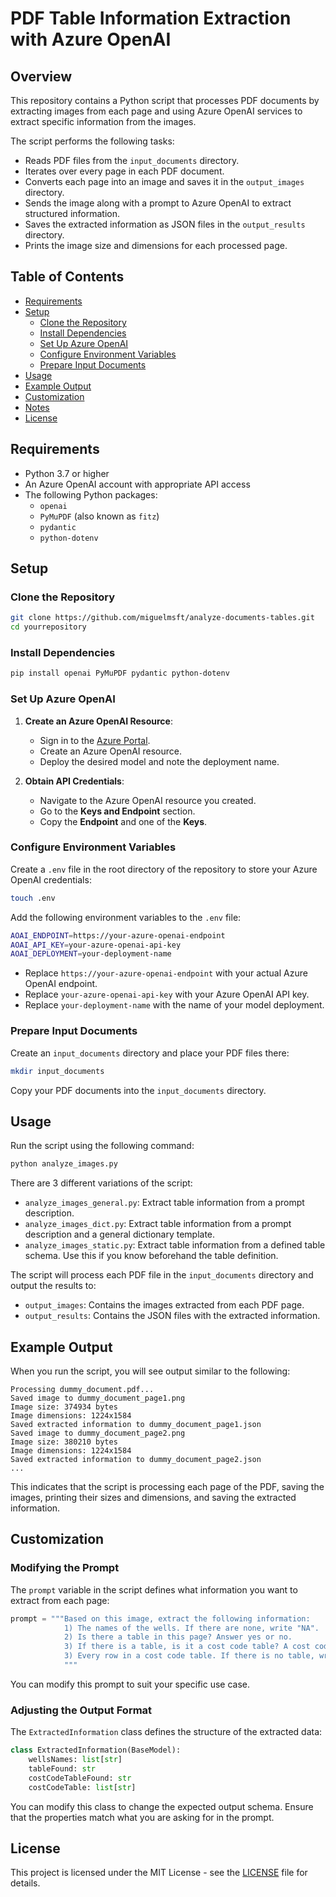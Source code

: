 # PDF Table Information Extraction with Azure OpenAI  
   
## Overview  
   
This repository contains a Python script that processes PDF documents by extracting images from each page and using Azure OpenAI services to extract specific information from the images.  
   
The script performs the following tasks:  
   
- Reads PDF files from the `input_documents` directory.  
- Iterates over every page in each PDF document.  
- Converts each page into an image and saves it in the `output_images` directory.  
- Sends the image along with a prompt to Azure OpenAI to extract structured information.  
- Saves the extracted information as JSON files in the `output_results` directory.  
- Prints the image size and dimensions for each processed page.  
   
## Table of Contents  
   
- [Requirements](#requirements)  
- [Setup](#setup)  
  - [Clone the Repository](#clone-the-repository)  
  - [Install Dependencies](#install-dependencies)  
  - [Set Up Azure OpenAI](#set-up-azure-openai)  
  - [Configure Environment Variables](#configure-environment-variables)  
  - [Prepare Input Documents](#prepare-input-documents)  
- [Usage](#usage)  
- [Example Output](#example-output)  
- [Customization](#customization)  
- [Notes](#notes)  
- [License](#license)  
   
## Requirements  
   
- Python 3.7 or higher  
- An Azure OpenAI account with appropriate API access  
- The following Python packages:  
  - `openai`  
  - `PyMuPDF` (also known as `fitz`)  
  - `pydantic`  
  - `python-dotenv`  
   
## Setup  
   
### Clone the Repository  
   
```bash  
git clone https://github.com/miguelmsft/analyze-documents-tables.git 
cd yourrepository  
```  
   
### Install Dependencies  
    
```bash  
pip install openai PyMuPDF pydantic python-dotenv  
```  
   
### Set Up Azure OpenAI  
   
1. **Create an Azure OpenAI Resource**:  
  
   - Sign in to the [Azure Portal](https://portal.azure.com/).  
   - Create an Azure OpenAI resource.  
   - Deploy the desired model and note the deployment name.  
   
2. **Obtain API Credentials**:  
  
   - Navigate to the Azure OpenAI resource you created.  
   - Go to the **Keys and Endpoint** section.  
   - Copy the **Endpoint** and one of the **Keys**.  
   
### Configure Environment Variables  
   
Create a `.env` file in the root directory of the repository to store your Azure OpenAI credentials:  
   
```bash  
touch .env  
```  
   
Add the following environment variables to the `.env` file:  
   
```bash  
AOAI_ENDPOINT=https://your-azure-openai-endpoint  
AOAI_API_KEY=your-azure-openai-api-key  
AOAI_DEPLOYMENT=your-deployment-name  
```  
   
- Replace `https://your-azure-openai-endpoint` with your actual Azure OpenAI endpoint.  
- Replace `your-azure-openai-api-key` with your Azure OpenAI API key.  
- Replace `your-deployment-name` with the name of your model deployment.  
   
### Prepare Input Documents  
   
Create an `input_documents` directory and place your PDF files there:  
   
```bash  
mkdir input_documents  
```  
   
Copy your PDF documents into the `input_documents` directory.  
   
## Usage  
   
Run the script using the following command:  
   
```bash  
python analyze_images.py  
```  
   
There are 3 different variations of the script:
- `analyze_images_general.py`: Extract table information from a prompt description.
- `analyze_images_dict.py`: Extract table information from a prompt description and a general dictionary template.
- `analyze_images_static.py`: Extract table information from a defined table schema. Use this if you know beforehand the table definition.
   
The script will process each PDF file in the `input_documents` directory and output the results to:  
   
- `output_images`: Contains the images extracted from each PDF page.  
- `output_results`: Contains the JSON files with the extracted information.  
   
## Example Output  
   
When you run the script, you will see output similar to the following:  
   
```  
Processing dummy_document.pdf...  
Saved image to dummy_document_page1.png  
Image size: 374934 bytes  
Image dimensions: 1224x1584  
Saved extracted information to dummy_document_page1.json  
Saved image to dummy_document_page2.png  
Image size: 380210 bytes  
Image dimensions: 1224x1584  
Saved extracted information to dummy_document_page2.json  
...  
```  
   
This indicates that the script is processing each page of the PDF, saving the images, printing their sizes and dimensions, and saving the extracted information.  
   
## Customization  
   
### Modifying the Prompt  
   
The `prompt` variable in the script defines what information you want to extract from each page:  
   
```python  
prompt = """Based on this image, extract the following information:  
            1) The names of the wells. If there are none, write "NA".  
            2) Is there a table in this page? Answer yes or no.  
            3) If there is a table, is it a cost code table? A cost code table should have cost codes, cost code descriptions, and cost values in USD. Answer yes or no.  
            3) Every row in a cost code table. If there is no table, write "NA". If the table is not related to cost codes, write "Not a cost code table". If there is a cost code table, every row of the table will be an item in the output list. Every list item will contain a dictionary where the dictionary key is the column name, and the dictionary value is the value for that row. The code code table will include a column for the cost code (for example, 191-026), a column for the description (for example, "WATER AND TRANSFER"), and one or more columns for the cost(it could be, for example, dry hole cost, completion cost, total cost, etc) and the value in USD (for example, $1,000,000).  
            """  
```  
   
You can modify this prompt to suit your specific use case.  
   
### Adjusting the Output Format  
   
The `ExtractedInformation` class defines the structure of the extracted data:  
   
```python  
class ExtractedInformation(BaseModel):  
    wellsNames: list[str]  
    tableFound: str  
    costCodeTableFound: str  
    costCodeTable: list[str]  
```  
   
You can modify this class to change the expected output schema. Ensure that the properties match what you are asking for in the prompt.  
   
## License  
   
This project is licensed under the MIT License - see the [LICENSE](LICENSE) file for details.